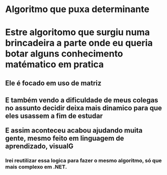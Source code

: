 <h1>Algoritmo que puxa determinante<h1>
<p>Estre algoritomo que surgiu numa brincadeira a parte onde eu queria botar alguns conhecimento matématico em pratica<p>
<h2>Ele é focado em uso de matriz<h2>
<p>E também vendo a dificuldade de meus colegas no assunto decidir deixa mais dinamico para que eles usassem a fim de estudar<p>
<p> E assim aconteceu acabou ajudando muita gente, mesmo feito em linguagem de aprendizado, visualG<p>
<h3>Irei reutilizar essa logica para fazer o mesmo algoritmo, só que mais complexo em .NET.<h3>
